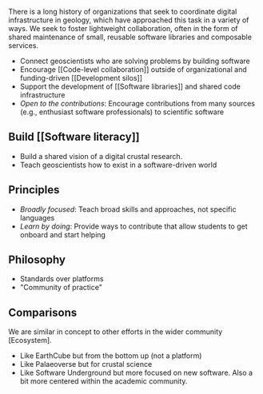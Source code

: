 There is a long history of organizations that seek to coordinate digital
infrastructure in geology, which have approached this task in a variety of ways. We seek to
foster lightweight collaboration, often in the form of shared
maintenance of small, reusable software libraries and composable services.

- Connect geoscientists who are solving problems by building software
- Encourage [[Code-level collaboration]] outside of organizational and funding-driven [[Development silos]]
- Support the development of [[Software libraries]] and shared code infrastructure
- _Open to the contributions_: Encourage contributions from many sources (e.g., enthusiast software professionals) to scientific software 

## Build [[Software literacy]]

- Build a shared vision of a digital crustal research.
- Teach geoscientists how to exist in a software-driven world

## Principles

  - _Broadly focused_: Teach broad skills and approaches, not specific languages
  - _Learn by doing_: Provide ways to contribute that allow students to get onboard and start helping

## Philosophy

- Standards over platforms
- "Community of practice"

## Comparisons

We are similar in concept to other efforts in the wider community [Ecosystem].

- Like EarthCube but from the bottom up (not a platform)
- Like Palaeoverse but for crustal science
- Like Software Underground but more focused on new software. Also a bit more centered within the academic community.
